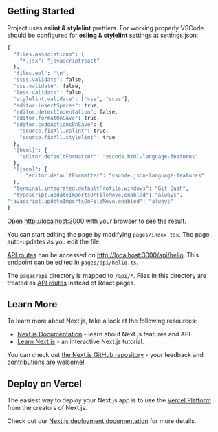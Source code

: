 ## Getting Started

Project uses **eslint & stylelint** prettiers. For working properly VSCode should be configured for **esling & stylelint** settings at settings.json:

```bash
{
  "files.associations": {
    "*.jsx": "javascriptreact"
  },
  "files.eol": "\n",
  "scss.validate": false,
  "css.validate": false,
  "less.validate": false,
  "stylelint.validate": ["css", "scss"],
  "editor.insertSpaces": true,
  "editor.detectIndentation": false,
  "editor.formatOnSave": true,
  "editor.codeActionsOnSave": {
    "source.fixAll.eslint": true,
    "source.fixAll.stylelint": true
  },
  "[html]": {
    "editor.defaultFormatter": "vscode.html-language-features"
  },
  "[json]": {
      "editor.defaultFormatter": "vscode.json-language-features"
  },
  "terminal.integrated.defaultProfile.windows": "Git Bash",
  "typescript.updateImportsOnFileMove.enabled": "always",
"javascript.updateImportsOnFileMove.enabled": "always"
}
```

Open [http://localhost:3000](http://localhost:3000) with your browser to see the result.

You can start editing the page by modifying `pages/index.tsx`. The page auto-updates as you edit the file.

[API routes](https://nextjs.org/docs/api-routes/introduction) can be accessed on [http://localhost:3000/api/hello](http://localhost:3000/api/hello). This endpoint can be edited in `pages/api/hello.ts`.

The `pages/api` directory is mapped to `/api/*`. Files in this directory are treated as [API routes](https://nextjs.org/docs/api-routes/introduction) instead of React pages.

## Learn More

To learn more about Next.js, take a look at the following resources:

- [Next.js Documentation](https://nextjs.org/docs) - learn about Next.js features and API.
- [Learn Next.js](https://nextjs.org/learn) - an interactive Next.js tutorial.

You can check out [the Next.js GitHub repository](https://github.com/vercel/next.js/) - your feedback and contributions are welcome!

## Deploy on Vercel

The easiest way to deploy your Next.js app is to use the [Vercel Platform](https://vercel.com/new?utm_medium=default-template&filter=next.js&utm_source=create-next-app&utm_campaign=create-next-app-readme) from the creators of Next.js.

Check out our [Next.js deployment documentation](https://nextjs.org/docs/deployment) for more details.
